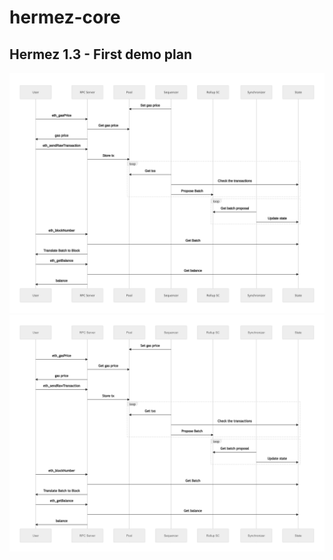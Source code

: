 # hermez-core

## Hermez 1.3 - First demo plan

<img src="./docs/first-demo.drawio.svg" />
<img src="./docs/first-demo.drawio.png" />